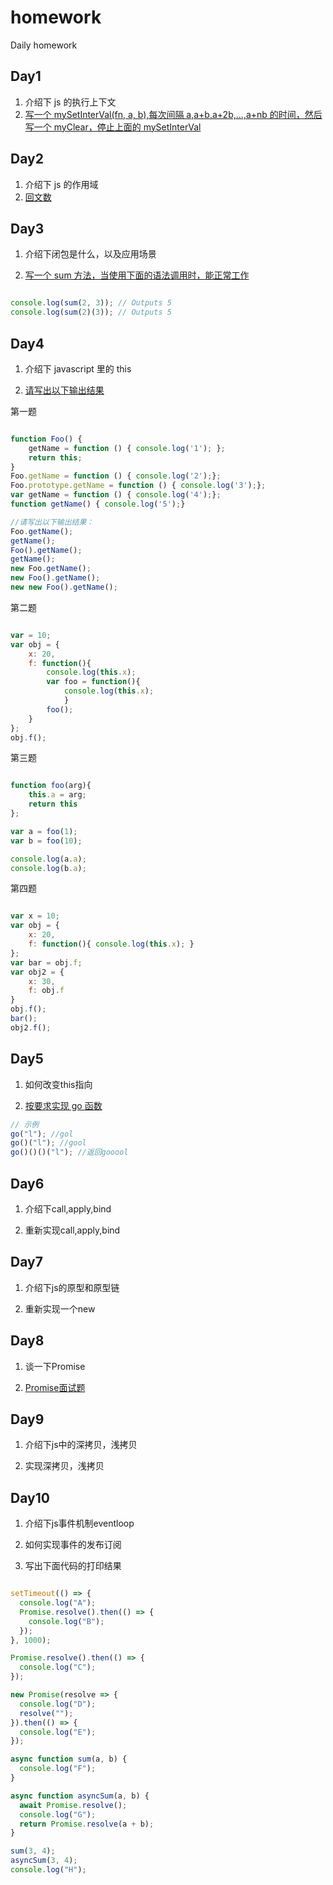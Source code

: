 # homework

Daily homework

## Day1

1. 介绍下 js 的执行上下文
2. [写一个 mySetInterVal(fn, a, b),每次间隔 a,a+b,a+2b,...,a+nb 的时间，然后写一个 myClear，停止上面的 mySetInterVal](https://github.com/lgwebdream/FE-Interview/issues/7)

## Day2

1. 介绍下 js 的作用域
2. [回文数](https://leetcode-cn.com/problems/palindrome-number/)

## Day3

1. 介绍下闭包是什么，以及应用场景

2. [写一个 sum 方法，当使用下面的语法调用时，能正常工作](https://segmentfault.com/a/1190000018180159)

```javascript

console.log(sum(2, 3)); // Outputs 5
console.log(sum(2)(3)); // Outputs 5
```

## Day4

1. 介绍下 javascript 里的 this

2. [请写出以下输出结果](https://segmentfault.com/a/1190000011194676)

第一题

```javascript

function Foo() {
    getName = function () { console.log('1'); };
    return this;
}
Foo.getName = function () { console.log('2');};
Foo.prototype.getName = function () { console.log('3');};
var getName = function () { console.log('4');};
function getName() { console.log('5');}

//请写出以下输出结果：
Foo.getName();
getName();
Foo().getName();
getName();
new Foo.getName();
new Foo().getName();
new new Foo().getName();

```

第二题

```javascript

var = 10;
var obj = {
    x: 20,
    f: function(){
        console.log(this.x);
        var foo = function(){
            console.log(this.x);
            }
        foo();
    }
};
obj.f();

```

第三题

```javascript

function foo(arg){
    this.a = arg;
    return this
};

var a = foo(1);
var b = foo(10);

console.log(a.a);
console.log(b.a);

```

第四题

```javascript

var x = 10;
var obj = {
    x: 20,
    f: function(){ console.log(this.x); }
};
var bar = obj.f;
var obj2 = {
    x: 30,
    f: obj.f
}
obj.f();
bar();
obj2.f();

```

## Day5

1. 如何改变this指向

2. [按要求实现 go 函数](https://github.com/lgwebdream/FE-Interview/issues/1058)

```javascript
// 示例
go("l"); //gol
go()("l"); //gool
go()()()("l"); //返回gooool

```

## Day6

1. 介绍下call,apply,bind

2. 重新实现call,apply,bind

## Day7

1. 介绍下js的原型和原型链


2. 重新实现一个new

## Day8

1. 谈一下Promise

2. [Promise面试题](https://jishuin.proginn.com/p/763bfbd2a6b2)

## Day9

1. 介绍下js中的深拷贝，浅拷贝

2. 实现深拷贝，浅拷贝

## Day10

1. 介绍下js事件机制eventloop

2. 如何实现事件的发布订阅

3. 写出下面代码的打印结果

```javascript

setTimeout(() => {
  console.log("A");
  Promise.resolve().then(() => {
    console.log("B");
  });
}, 1000);

Promise.resolve().then(() => {
  console.log("C");
});

new Promise(resolve => {
  console.log("D");
  resolve("");
}).then(() => {
  console.log("E");
});

async function sum(a, b) {
  console.log("F");
}

async function asyncSum(a, b) {
  await Promise.resolve();
  console.log("G");
  return Promise.resolve(a + b);
}

sum(3, 4);
asyncSum(3, 4);
console.log("H");

```